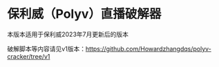 # 保利威（Polyv）直播破解器

本版本适用于保利威2023年7月更新后的版本

破解脚本等内容请见v1版本：<https://github.com/Howardzhangdqs/polyv-cracker/tree/v1>